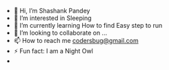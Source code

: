 - 👋 Hi, I’m Shashank Pandey
- 👀 I’m interested in Sleeping
- 🌱 I’m currently learning How to find Easy step to run
- 💞️ I’m looking to collaborate on ...
- 📫 How to reach me codersbug@gmail.com 
- ⚡ Fun fact: I am a Night Owl
- 

<!---
webvokess/webvokess is a ✨ special ✨ repository because its `README.md` (this file) appears on your GitHub profile.
You can click the Preview link to take a look at your changes.
--->
